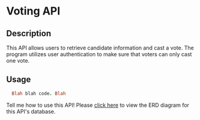 # Voting API

## Description

This API allows users to retrieve candidate information and cast a vote. The program utilizes user authentication to make sure that voters can only cast one vote. 

## Usage
```ruby
  Blah blah code. Blah
```
Tell me how to use this API! Please
[click here](https://www.lucidchart.com/invitations/accept/f41dfcab-6e52-4d80-b779-426d7aad55ad) to view the ERD diagram for this API's database.
